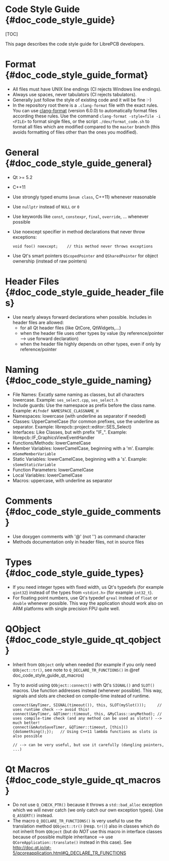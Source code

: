 Code Style Guide {#doc_code_style_guide}
========================================

[TOC]

This page describes the code style guide for LibrePCB developers.


# Format {#doc_code_style_guide_format}

- All files must have UNIX line endings (CI rejects Windows line endings).
- Always use spaces, never tabulators (CI rejects tabulators).
- Generally just follow the style of existing code and it will be fine :-)
- In the repository root there is a `.clang-format` file with the exact rules.
  You can use [clang-format](https://clang.llvm.org/docs/ClangFormat.html)
  (version 6.0.0) to automatically format files according these rules. Use the
  command `clang-format -style=file -i <FILE>` to format single files, or the
  script `./dev/format_code.sh` to format all files which are modified compared
  to the `master` branch (this avoids formatting of files other than the ones
  you modified).


# General {#doc_code_style_guide_general}

- Qt >= 5.2
- C++11
- Use strongly typed enums (`enum class`, C++11) whenever reasonable
- Use `nullptr` instead of `NULL` or `0`
- Use keywords like `const`, `constexpr`, `final`, `override`, ... whenever possible
- Use noexcept specifier in method declarations that never throw exceptions:

      void foo() noexcept;    // this method never throws exceptions

- Use Qt's smart pointers `QScopedPointer` and `QSharedPointer` for object ownership (instead of raw pointers)


# Header Files {#doc_code_style_guide_header_files}

- Use nearly always forward declarations when possible. Includes in header files are allowed:
    - for all Qt header files (like QtCore, QtWidgets,...)
    - when the header file uses other types by value (by reference/pointer --> use forward declaration)
    - when the header file highly depends on other types, even if only by reference/pointer


# Naming {#doc_code_style_guide_naming}

- File Names: Excatly same naming as classes, but all characters lowercase. Example: `ses_select.cpp`, `ses_select.h`
- Include guards: Use the namespace as prefix before the class name. Example: `#ifndef NAMESPACE_CLASSNAME_H`
- Namespaces: lowercase (with underline as separator if needed)
- Classes: UpperCamelCase (for common prefixes, use the underline as separator. Example: librepcb::project::editor::SES_Select)
- Interfaces: Like Classes, but with prefix "IF_". Example: librepcb::IF_GraphicsViewEventHandler
- Functions/Methods: lowerCamelCase
- Member Variables: lowerCamelCase, beginning with a 'm'. Example: `mSomeMemberVariable`
- Static Variables: lowerCamelCase, beginning with a 's'. Example: `sSomeStaticVariable`
- Function Parameters: lowerCamelCase
- Local Variables: lowerCamelCase
- Macros: uppercase, with underline as separator


# Comments {#doc_code_style_guide_comments}

- Use doxygen comments with '@' (not '\') as command character
- Methods documentation only in header files, not in source files


# Types {#doc_code_style_guide_types}

- If you need integer types with fixed width, us Qt's typedefs (for example `qint32`) instead of the
  types from `<stdint.h>` (for example `int32_t`).
- For floating point numbers, use Qt's typedef `qreal` instead of `float` or `double` whenever possible.
  This way the application should work also on ARM platforms with single precision FPU quite well.


# QObject {#doc_code_style_guide_qt_qobject}

- Inherit from `QObject` only when needed (for example if you only need `QObject::tr()`, see note to
  `Q_DECLARE_TR_FUNCTIONS()` in @ref doc_code_style_guide_qt_macros)
- Try to avoid using `QObject::connect()` with Qt's `SIGNAL()` and `SLOT()` macros. Use function
  addresses instead (whenever possible). This way, signals and slots are checked on compile-time
  instead of runtime.

      connect(&myTimer, SIGNAL(timeout()), this, SLOT(mySlot()));     // uses runtime check --> avoid this!
      connect(&myTimer, &QTimer::timeout, this, &MyClass::anyMethod); // uses compile-time check (and any method can be used as slots!) --> much better!
      connect(&mAutoSaveTimer, &QTimer::timeout, [this](){doSomething();});   // Using C++11 lambda functions as slots is also possible
                                                                              // --> can be very useful, but use it carefully (dangling pointers, ...)


# Qt Macros {#doc_code_style_guide_qt_macros}

- Do not use `Q_CHECK_PTR()` because it throws a `std::bad_alloc` exception which we will never
  catch (we only catch our own exception types). Use `Q_ASSERT()` instead.
- The macro `Q_DECLARE_TR_FUNCTIONS()` is very useful to use the translation method `QObject::tr()`
  (resp. `tr()`) also in classes which do not inherit from `QObject` (but do *NOT* use this macro in
  interface classes because of possible multiple inheritance --> use `QCoreApplication::translate()`
  instead in this case). See http://doc.qt.io/qt-5/qcoreapplication.html#Q_DECLARE_TR_FUNCTIONS
